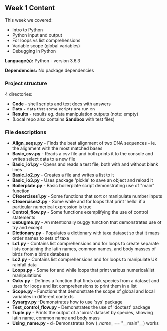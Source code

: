 ## Week 1 Content

This week we covered:
- Intro to Python
- Python input and output
- For loops vs list comprehensions
- Variable scope (global variables)
- Debugging in Python

**Language(s):** Python - version 3.6.3

**Dependencies:** No package dependencies

### Project structure

4 directories:
- **Code** - shell scripts and text docs with answers
- **Data** - data that some scripts are run on
- **Results** - results eg. data manipulation outputs (note: empty)
- (Local repo also contains **Sandbox** with test files)

### File descriptions

- **Align_seqs.py** - Finds the best alignment of two DNA sequences - ie. the alignment with the most matched bases
- **Basic_csv.py** - Reads a csv file and both prints it to the console and writes select data to a new file
- **Basic_io1.py** - Opens and reads a test file, both with and without blank lines
- **Basic_io2.py** - Creates a file and writes a list to it
- **Basic_io3.py** - Uses package 'pickle' to save an object and reload it
- **Boilerplate.py** - Basic boilerplate script demonstrating use of "main" function
- **Cfexercises1.py** - Some functions that sort or manipulate number inputs
- **Cfexercises2.py** - Some while and for loops that print 'hello' if a particular numerical expression is true
- **Control_flow.py** - Some functions exemplifying the use of control statements
- **Debugme.py** - An intentionally buggy function that demonstrates use of try and except
- **Dictionary.py** - Populates a dictionary with taxa dataset so that it maps order names to sets of taxa
- **Lc1.py** - Contains list comprehensions and for loops to create separate lists containing the latin names, common names, and body masses of birds from a birds database
- **Lc2.py** - Contains list comprehensions and for loops to manipulate UK rainfall data
- **Loops.py** - Some for and while loops that print various numerical/list manipulations
- **Oaks.py** - Defines a function that finds oak species from a dataset and uses for loops and list comprehensions to print them in a list
- **Scope.py** - Functions that demonstrate the scope of global and local variables in different contexts
- **Sysargv.py** -Demonstrates how to use 'sys' package
- **Test_control_flow.py** - Demonstrates the use of 'doctest' package
- **Tuple.py** - Prints the output of a 'birds' dataset by species, showing latin name, common name and body mass
- **Using_name.py** - d=Demonstrates how (\__name__ == "\__main"__) works
